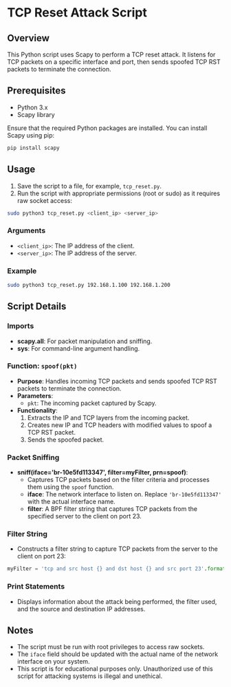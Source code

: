 # TCP Reset Attack Script

## Overview

This Python script uses Scapy to perform a TCP reset attack. It listens for TCP packets on a specific interface and port, then sends spoofed TCP RST packets to terminate the connection.

## Prerequisites

- Python 3.x
- Scapy library

Ensure that the required Python packages are installed. You can install Scapy using pip:

```bash
pip install scapy
```

## Usage

1. Save the script to a file, for example, `tcp_reset.py`.
2. Run the script with appropriate permissions (root or sudo) as it requires raw socket access:

```bash
sudo python3 tcp_reset.py <client_ip> <server_ip>
```

### Arguments

- `<client_ip>`: The IP address of the client.
- `<server_ip>`: The IP address of the server.

### Example

```bash
sudo python3 tcp_reset.py 192.168.1.100 192.168.1.200
```

## Script Details

### Imports

- **scapy.all**: For packet manipulation and sniffing.
- **sys**: For command-line argument handling.

### Function: `spoof(pkt)`

- **Purpose**: Handles incoming TCP packets and sends spoofed TCP RST packets to terminate the connection.
- **Parameters**: 
  - `pkt`: The incoming packet captured by Scapy.
- **Functionality**:
  1. Extracts the IP and TCP layers from the incoming packet.
  2. Creates new IP and TCP headers with modified values to spoof a TCP RST packet.
  3. Sends the spoofed packet.

### Packet Sniffing

- **sniff(iface='br-10e5fd113347', filter=myFilter, prn=spoof)**:
  - Captures TCP packets based on the filter criteria and processes them using the `spoof` function.
  - **iface**: The network interface to listen on. Replace `'br-10e5fd113347'` with the actual interface name.
  - **filter**: A BPF filter string that captures TCP packets from the specified server to the client on port 23.

### Filter String

- Constructs a filter string to capture TCP packets from the server to the client on port 23:

```python
myFilter = 'tcp and src host {} and dst host {} and src port 23'.format(server, client)
```

### Print Statements

- Displays information about the attack being performed, the filter used, and the source and destination IP addresses.

## Notes

- The script must be run with root privileges to access raw sockets.
- The `iface` field should be updated with the actual name of the network interface on your system.
- This script is for educational purposes only. Unauthorized use of this script for attacking systems is illegal and unethical.
